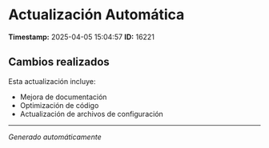 # Actualización Automática

**Timestamp:** 2025-04-05 15:04:57
**ID:** 16221

## Cambios realizados

Esta actualización incluye:
- Mejora de documentación
- Optimización de código
- Actualización de archivos de configuración

---
*Generado automáticamente*
